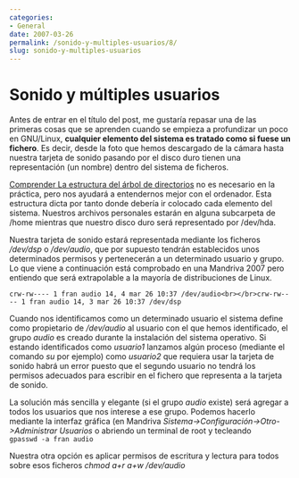 ```yaml
---
categories:
- General
date: 2007-03-26
permalink: /sonido-y-multiples-usuarios/8/
slug: sonido-y-multiples-usuarios
---
```


# Sonido y múltiples usuarios

Antes de entrar en el título del post, me gustaría repasar una de las primeras cosas que se aprenden cuando se empieza a profundizar un poco en GNU/Linux, **cualquier elemento del sistema es tratado como si fuese un fichero**. Es decir, desde la foto que hemos descargado de la cámara hasta nuestra tarjeta de sonido pasando por el disco duro tienen una representación (un nombre) dentro del sistema de ficheros.

[Comprender La estructura del árbol de directorios](http://moranar.com.ar/lin/ldtree.html) no es necesario en la práctica, pero nos ayudará a entendernos mejor con el ordenador. Esta estructura dicta por tanto donde debería ir colocado cada elemento del sistema. Nuestros archivos personales estarán en alguna subcarpeta de /home mientras que nuestro disco duro será representado por /dev/hda.

Nuestra tarjeta de sonido estará representada mediante los ficheros */dev/dsp* o */dev/audio*, que por supuesto tendrán establecidos unos determinados permisos y pertenecerán a un determinado usuario y grupo. Lo que viene a continuación está comprobado en una Mandriva 2007 pero entiendo que será extrapolable a la mayoría de distribuciones de Linux.

`crw-rw---- 1 fran audio 14, 4 mar 26 10:37 /dev/audio<br></br>crw-rw---- 1 fran audio 14, 3 mar 26 10:37 /dev/dsp`

Cuando nos identificamos como un determinado usuario el sistema define como propietario de */dev/audio* al usuario con el que hemos identificado, el grupo *audio* es creado durante la instalación del sistema operativo. Si estando identificados como *usuario1* lanzamos algún proceso (mediante el comando *su* por ejemplo) como *usuario2* que requiera usar la tarjeta de sonido habrá un error puesto que el segundo usuario no tendrá los permisos adecuados para escribir en el fichero que representa a la tarjeta de sonido.

La solución más sencilla y elegante (si el grupo *audio* existe) será agregar a todos los usuarios que nos interese a ese grupo. Podemos hacerlo mediante la interfaz gráfica (en Mandriva *Sistema-&gt;Configuración-&gt;Otro-&gt;Administrar Usuarios* o abriendo un terminal de root y tecleando   
`gpasswd -a fran audio`

Nuestra otra opción es aplicar permisos de escritura y lectura para todos sobre esos ficheros *chmod a+r a+w /dev/audio*